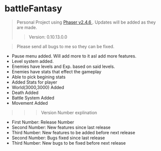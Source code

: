 # battleFantasy
> Personal Project using [Phaser v2.4.6 ](http://phaser.io/). Updates will be added as they are made.
>> Version: 0.10.13.0.0

> Please send all bugs to me so they can be fixed.

* Pause menu added. Will add more to it asI add more features.
* Level system added.
* Enemies have levels and Exp. based on said levels.
* Enemies have stats that effect the gameplay
* Able to pick begining stats
* Added Stats for player
* World(3000,3000) Added
* Death Added
* Battle System Added
* Movement Added

>>> Version Number explination  

* First Number: Release Number  
* Second Number: New features since last release  
* Third Number: New features to be added before next release  
* Second Number: Bugs fixed since last release  
* Third Number: New bugs to be fixed before next release